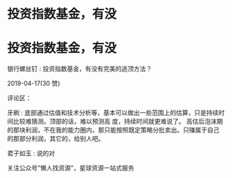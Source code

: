 # 投资指数基金，有没

# 投资指数基金，有没

银行螺丝钉 : 投资指数基金，有没有完美的逃顶方法？

2019-04-17(30 赞)

评论区：

牙刷 : 底部通过估值和技术分析等，基本可以做出一些范围上的估算，只是持续时间比较难猜测。顶部的话，难以预测高 度，持续时间就更难说了。 高估后泡沫期的那块利润，不在我的能力圈内，那只能按照既定策略分批卖出。只赚属于自己 的那部分利润，其它的，给别人吧。

君子如玉 : 说的对

关注公众号"懒人找资源"，星球资源一站式服务